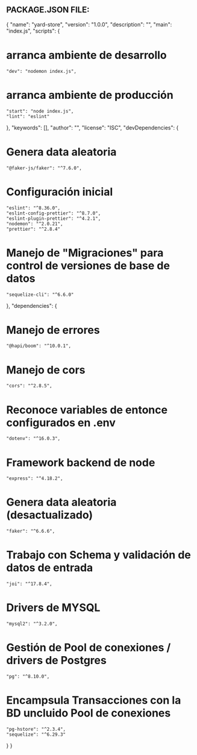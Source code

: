 PACKAGE.JSON FILE:
-------------------

{
  "name": "yard-store",
  "version": "1.0.0",
  "description": "",
  "main": "index.js",
  "scripts": {
# arranca ambiente de desarrollo
    "dev": "nodemon index.js",
# arranca ambiente de producción
    "start": "node index.js",
    "lint": "eslint"
  },
  "keywords": [],
  "author": "",
  "license": "ISC",
  "devDependencies": {
# Genera data aleatoria
    "@faker-js/faker": "^7.6.0",
# Configuración inicial
    "eslint": "^8.36.0",
    "eslint-config-prettier": "^8.7.0",
    "eslint-plugin-prettier": "^4.2.1",
    "nodemon": "^2.0.21",
    "prettier": "^2.8.4"
# Manejo de "Migraciones" para control de versiones de base de datos
    "sequelize-cli": "^6.6.0"
  },
  "dependencies": {
# Manejo de errores
    "@hapi/boom": "^10.0.1",
# Manejo de cors
    "cors": "^2.8.5",
# Reconoce variables de entonce configurados en .env
    "dotenv": "^16.0.3",
# Framework backend de node
    "express": "^4.18.2",
# Genera data aleatoria (desactualizado)
    "faker": "^6.6.6",
# Trabajo con Schema y validación de datos de entrada
    "joi": "^17.8.4",
# Drivers de MYSQL
    "mysql2": "^3.2.0",
# Gestión de Pool de conexiones / drivers de Postgres
    "pg": "^8.10.0",
# Encampsula Transacciones con la BD uncluido Pool de conexiones
    "pg-hstore": "^2.3.4",
    "sequelize": "^6.29.3"
  }
}
